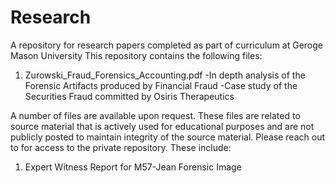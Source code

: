 # Research
A repository for research papers completed as part of curriculum at Geroge Mason University
This repository contains the following files:

1. Zurowski_Fraud_Forensics_Accounting.pdf
-In depth analysis of the Forensic Artifacts produced by Financial Fraud
-Case study of the Securities Fraud committed by Osiris Therapeutics 



A number of files are available upon request. These files are related to source material that is actively used for educational purposes and are not publicly posted to maintain integrity of the source material. Please reach out to for access to the private repository. These include:

1. Expert Witness Report for M57-Jean Forensic Image

